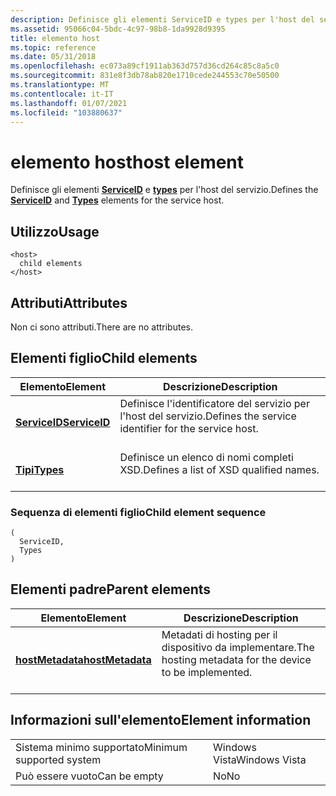 ```yaml
---
description: Definisce gli elementi ServiceID e types per l'host del servizio.
ms.assetid: 95066c04-5bdc-4c97-98b8-1da9928d9395
title: elemento host
ms.topic: reference
ms.date: 05/31/2018
ms.openlocfilehash: ec073a89cf1911ab363d757d36cd264c85c8a5c0
ms.sourcegitcommit: 831e8f3db78ab820e1710cede244553c70e50500
ms.translationtype: MT
ms.contentlocale: it-IT
ms.lasthandoff: 01/07/2021
ms.locfileid: "103880637"
---
```

# <a name="host-element"></a><span data-ttu-id="0e1fe-103">elemento host</span><span class="sxs-lookup"><span data-stu-id="0e1fe-103">host element</span></span>

<span data-ttu-id="0e1fe-104">Definisce gli elementi [**ServiceID**](serviceid.md) e [**types**](types.md) per l'host del servizio.</span><span class="sxs-lookup"><span data-stu-id="0e1fe-104">Defines the [**ServiceID**](serviceid.md) and [**Types**](types.md) elements for the service host.</span></span>

## <a name="usage"></a><span data-ttu-id="0e1fe-105">Utilizzo</span><span class="sxs-lookup"><span data-stu-id="0e1fe-105">Usage</span></span>

``` syntax
<host>
  child elements
</host>
```

## <a name="attributes"></a><span data-ttu-id="0e1fe-106">Attributi</span><span class="sxs-lookup"><span data-stu-id="0e1fe-106">Attributes</span></span>

<span data-ttu-id="0e1fe-107">Non ci sono attributi.</span><span class="sxs-lookup"><span data-stu-id="0e1fe-107">There are no attributes.</span></span>

## <a name="child-elements"></a><span data-ttu-id="0e1fe-108">Elementi figlio</span><span class="sxs-lookup"><span data-stu-id="0e1fe-108">Child elements</span></span>



| <span data-ttu-id="0e1fe-109">Elemento</span><span class="sxs-lookup"><span data-stu-id="0e1fe-109">Element</span></span>                                   | <span data-ttu-id="0e1fe-110">Descrizione</span><span class="sxs-lookup"><span data-stu-id="0e1fe-110">Description</span></span>                                                                 |
|-------------------------------------------|-----------------------------------------------------------------------------|
| [<span data-ttu-id="0e1fe-111">**ServiceID**</span><span class="sxs-lookup"><span data-stu-id="0e1fe-111">**ServiceID**</span></span>](serviceid.md)<br/> | <span data-ttu-id="0e1fe-112">Definisce l'identificatore del servizio per l'host del servizio.</span><span class="sxs-lookup"><span data-stu-id="0e1fe-112">Defines the service identifier for the service host.</span></span><br/> <br/> |
| [<span data-ttu-id="0e1fe-113">**Tipi**</span><span class="sxs-lookup"><span data-stu-id="0e1fe-113">**Types**</span></span>](types.md)<br/>         | <span data-ttu-id="0e1fe-114">Definisce un elenco di nomi completi XSD.</span><span class="sxs-lookup"><span data-stu-id="0e1fe-114">Defines a list of XSD qualified names.</span></span><br/> <br/>               |



### <a name="child-element-sequence"></a><span data-ttu-id="0e1fe-115">Sequenza di elementi figlio</span><span class="sxs-lookup"><span data-stu-id="0e1fe-115">Child element sequence</span></span>

``` syntax
(
  ServiceID, 
  Types
)
```

## <a name="parent-elements"></a><span data-ttu-id="0e1fe-116">Elementi padre</span><span class="sxs-lookup"><span data-stu-id="0e1fe-116">Parent elements</span></span>



| <span data-ttu-id="0e1fe-117">Elemento</span><span class="sxs-lookup"><span data-stu-id="0e1fe-117">Element</span></span>                                         | <span data-ttu-id="0e1fe-118">Descrizione</span><span class="sxs-lookup"><span data-stu-id="0e1fe-118">Description</span></span>                                                                   |
|-------------------------------------------------|-------------------------------------------------------------------------------|
| [<span data-ttu-id="0e1fe-119">**hostMetadata**</span><span class="sxs-lookup"><span data-stu-id="0e1fe-119">**hostMetadata**</span></span>](hostmetadata.md)<br/> | <span data-ttu-id="0e1fe-120">Metadati di hosting per il dispositivo da implementare.</span><span class="sxs-lookup"><span data-stu-id="0e1fe-120">The hosting metadata for the device to be implemented.</span></span><br/> <br/> |



## <a name="element-information"></a><span data-ttu-id="0e1fe-121">Informazioni sull'elemento</span><span class="sxs-lookup"><span data-stu-id="0e1fe-121">Element information</span></span>



|                                     |               |
|-------------------------------------|---------------|
| <span data-ttu-id="0e1fe-122">Sistema minimo supportato</span><span class="sxs-lookup"><span data-stu-id="0e1fe-122">Minimum supported system</span></span><br/> | <span data-ttu-id="0e1fe-123">Windows Vista</span><span class="sxs-lookup"><span data-stu-id="0e1fe-123">Windows Vista</span></span> |
| <span data-ttu-id="0e1fe-124">Può essere vuoto</span><span class="sxs-lookup"><span data-stu-id="0e1fe-124">Can be empty</span></span>                        | <span data-ttu-id="0e1fe-125">No</span><span class="sxs-lookup"><span data-stu-id="0e1fe-125">No</span></span>            |



 

 




